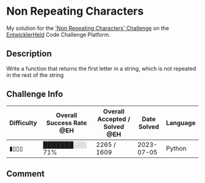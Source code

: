 # Non Repeating Characters

My solution for the ['Non Repeating Characters' Challenge](https://platform.entwicklerheld.de/challenge/non-repeating-characters?technology=Python) on the [EntwicklerHeld](https://platform.entwicklerheld.de/) Code Challenge Platform.

## Description
Write a function that returns the first letter in a string, which is not repeated in the rest of the string

## Challenge Info
Difficulty | Overall Success Rate @EH | Overall Accepted / Solved @EH | Date Solved | Language
---|---|---|---|---|
▮▯▯▯ | ███████░░░ 71% | 2265 / 1609 | 2023-07-05 | Python

## Comment
